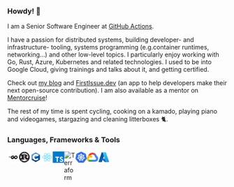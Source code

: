 ### Howdy! 👋

I am a Senior Software Engineer at [GitHub Actions](https://github.com/features/actions).

I have a passion for distributed systems, building developer- and infrastructure- tooling, systems programming (e.g.container runtimes, networking...) and other low-level topics. I particularly enjoy working with Go, Rust, Azure, Kubernetes and related technologies. I used to be into Google Cloud, giving trainings and talks about it, and getting certified. 

Check out [my blog](https://cavall.in) and [FirstIssue.dev](https://firstissue.dev) (an app to help developers make their next open-source contribution). I am also available as a mentor on [Mentorcruise](https://mentorcruise.com/mentor/lucacavallin/)!

The rest of my time is spent cycling, cooking on a kamado, playing piano and videogames, stargazing and cleaning litterboxes 🐈.

### Languages, Frameworks & Tools

<img align="left" alt="Golang" width="26px" src="https://raw.githubusercontent.com/github/explore/80688e429a7d4ef2fca1e82350fe8e3517d3494d/topics/go/go.png" />
<img align="left" alt="Rust" width="26px" src="https://raw.githubusercontent.com/github/explore/80688e429a7d4ef2fca1e82350fe8e3517d3494d/topics/rust/rust.png" />
<img align="left" alt="C" width="26px" src="https://raw.githubusercontent.com/github/explore/f3e22f0dca2be955676bc70d6214b95b13354ee8/topics/c/c.png" />
<img align="left" alt="React" width="26px" src="https://raw.githubusercontent.com/github/explore/80688e429a7d4ef2fca1e82350fe8e3517d3494d/topics/react/react.png" />
<img align="left" alt="TypeScript" width="26px" src="https://raw.githubusercontent.com/github/explore/80688e429a7d4ef2fca1e82350fe8e3517d3494d/topics/typescript/typescript.png" />
<img align="left" alt="Terraform" width="26px" src="https://avatars.githubusercontent.com/u/52939924?v=4" />
<img align="left" alt="Kubernetes" width="26px" src="https://raw.githubusercontent.com/github/explore/80688e429a7d4ef2fca1e82350fe8e3517d3494d/topics/kubernetes/kubernetes.png" />
<img align="left" alt="Google Cloud" width="26px" src="https://raw.githubusercontent.com/github/explore/08e8077e6cd7375c007c6fd6ac8cced5d7738494/topics/google-cloud/google-cloud.png" />
<img align="left" alt="Azure" width="26px" src="https://raw.githubusercontent.com/github/explore/eaef8552d8b082ffafe2bfc8a5023d47da904aac/topics/azure/azure.png" />
